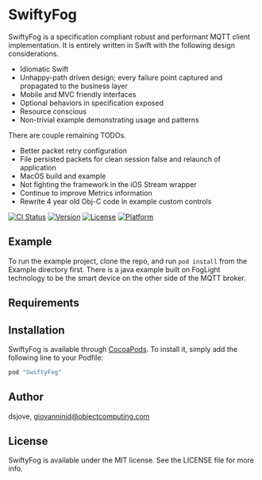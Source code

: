 # SwiftyFog

SwiftyFog is a specification compliant robust and performant MQTT client implementation. It is entirely written in Swift with the following design considerations.
* Idiomatic Swift
* Unhappy-path driven design; every failure point captured and propagated to the business layer
* Mobile and MVC friendly interfaces
* Optional behaviors in specification exposed
* Resource conscious
* Non-trivial example demonstrating usage and patterns

There are couple remaining TODOs.
* Better packet retry configuration
* File persisted packets for clean session false and relaunch of application
* MacOS build and example
* Not fighting the framework in the iOS Stream wrapper
* Continue to improve Metrics information
* Rewrite 4 year old Obj-C code in example custom controls

[![CI Status](http://img.shields.io/travis/dsjove/SwiftyFog.svg?style=flat)](https://travis-ci.org/dsjove/SwiftyFog)
[![Version](https://img.shields.io/cocoapods/v/SwiftyFog.svg?style=flat)](http://cocoapods.org/pods/SwiftyFog)
[![License](https://img.shields.io/cocoapods/l/SwiftyFog.svg?style=flat)](http://cocoapods.org/pods/SwiftyFog)
[![Platform](https://img.shields.io/cocoapods/p/SwiftyFog.svg?style=flat)](http://cocoapods.org/pods/SwiftyFog)

## Example

To run the example project, clone the repo, and run `pod install` from the Example directory first.
There is a java example built on FogLight technology to be the smart device on the other side of the MQTT broker.

## Requirements

## Installation

SwiftyFog is available through [CocoaPods](http://cocoapods.org). To install
it, simply add the following line to your Podfile:

```ruby
pod "SwiftyFog"
```

## Author

dsjove, giovanninid@objectcomputing.com

## License

SwiftyFog is available under the MIT license. See the LICENSE file for more info.
